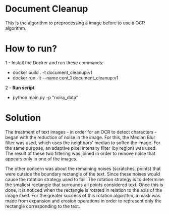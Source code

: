 # Document Cleanup

This is the algorithm to preprocessing a image before to use a OCR algorithm.


# How to run?  

1 - Install the Docker and run these commands:

- docker build . -t document_cleanup:v1
- docker run -it --name cont_1 document_cleanup:v1 

2 - **Run script**

- python main.py -p "noisy_data"


# Solution

The treatment of text images - in order for an OCR to detect characters - began with the reduction of noise in the image. For this, the Median Blur filter was used, which uses the neighbors' median to soften the image.
For the same purpose, an adaptive pixel intensity filter (by region) was used. The result of these two
filtering was joined in order to remove noise that appears only in one of the images.

The other concern was about the remaining noises (scratches, points) that were outside the boundary rectangle of the text. Since these noises would cause the rotation strategy used to fail. The rotation strategy is to determine the smallest rectangle that surrounds all points considered text. Once this is done, it is noticed when the rectangle is rotated in relation to the axis of the image itself. For the greater success of this rotation algorithm, a mask was made from expansion and erosion operations in order to represent only the rectangle corresponding to the text.
